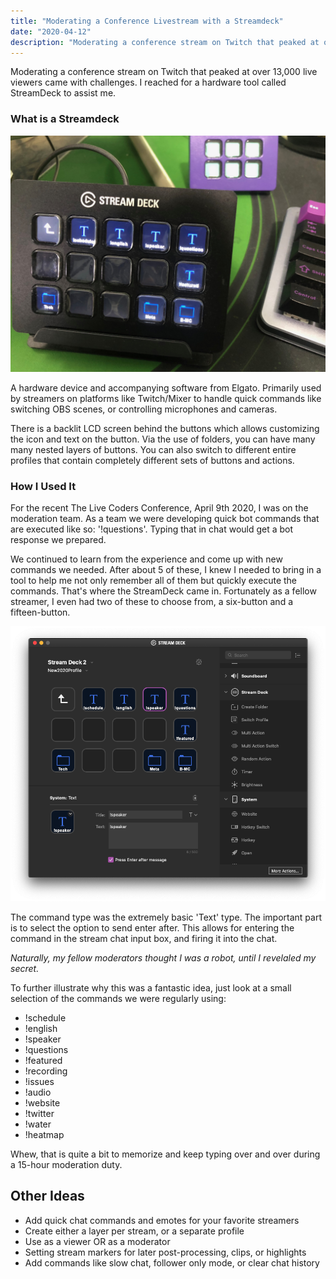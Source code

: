 ```yaml
---
title: "Moderating a Conference Livestream with a Streamdeck"
date: "2020-04-12"
description: "Moderating a conference stream on Twitch that peaked at over 13,000 live viewers came with challenges. I reached for a hardware tool called StreamDeck to assist me."
---
```


Moderating a conference stream on Twitch that peaked at over 13,000 live viewers came with challenges. I reached for a hardware tool called StreamDeck to assist me.

### What is a Streamdeck

![Image of an Elgato Streamdeck](streamdeck.jpeg)

A hardware device and accompanying software from Elgato. Primarily used by streamers on platforms like Twitch/Mixer to handle quick commands like switching OBS scenes, or controlling microphones and cameras.

There is a backlit LCD screen behind the buttons which allows customizing the icon and text on the button. Via the use of folders, you can have many many nested layers of buttons. You can also switch to different entire profiles that contain completely different sets of buttons and actions.

### How I Used It

For the recent The Live Coders Conference, April 9th 2020, I was on the moderation team. As a team we were developing quick bot commands that are executed like so: '!questions'. Typing that in chat would get a bot response we prepared.

We continued to learn from the experience and come up with new commands we needed. After about 5 of these, I knew I needed to bring in a tool to help me not only remember all of them but quickly execute the commands. That's where the StreamDeck came in. Fortunately as a fellow streamer, I even had two of these to choose from, a six-button and a fifteen-button.

![Screenshot of Elgato Streamdeck config software](config.png)

The command type was the extremely basic 'Text' type. The important part is to select the option to send enter after. This allows for entering the command in the stream chat input box, and firing it into the chat.

_Naturally, my fellow moderators thought I was a robot, until I revelaled my secret._

To further illustrate why this was a fantastic idea, just look at a small selection of the commands we were regularly using:

- !schedule
- !english
- !speaker
- !questions
- !featured
- !recording
- !issues
- !audio
- !website
- !twitter
- !water
- !heatmap

Whew, that is quite a bit to memorize and keep typing over and over during a 15-hour moderation duty.

## Other Ideas

- Add quick chat commands and emotes for your favorite streamers
- Create either a layer per stream, or a separate profile
- Use as a viewer OR as a moderator
- Setting stream markers for later post-processing, clips, or highlights
- Add commands like slow chat, follower only mode, or clear chat history
